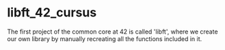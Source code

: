 # libft_42_cursus
The first project of the common core at 42 is called 'libft', where we create our own library by manually recreating all the functions included in it.
